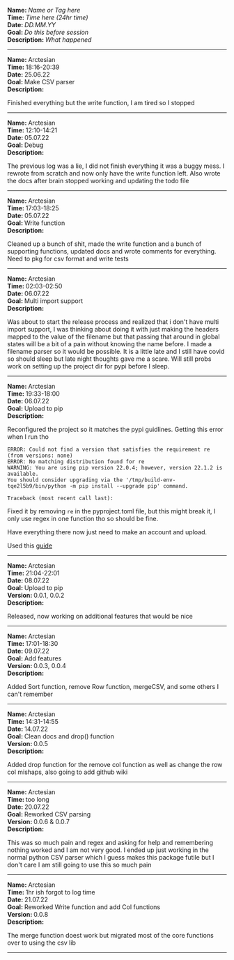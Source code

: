 <strong>Name: </strong><em>Name or Tag here</em>
<br>
<strong>Time: </strong> <em>Time here (24hr time)</em>
<br>
<strong>Date: </strong> <em>DD.MM.YY</em>
<br>
<strong>Goal: </strong> <em>Do this before session </em>
<br>
<strong>Description: </strong> <em>What happened</em>

<hr>

<strong>Name: </strong>Arctesian
<br>
<strong>Time: </strong>18:16-20:39
<br>
<strong>Date: </strong> 25.06.22
<br>
<strong>Goal: </strong> Make CSV parser
<br>
<strong>Description: </strong>

Finished everything but the write function, I am tired so I stopped

<hr>

<strong>Name: </strong>Arctesian
<br>
<strong>Time: </strong>12:10-14:21
<br>
<strong>Date: </strong> 05.07.22
<br>
<strong>Goal: </strong> Debug
<br>
<strong>Description: </strong>

The previous log was a lie, I did not finish everything it was a buggy mess. I rewrote from scratch and now only have the write function left. Also wrote the docs after brain stopped working and updating the todo file

<hr>

<strong>Name: </strong>Arctesian
<br>
<strong>Time: </strong>17:03-18:25
<br>
<strong>Date: </strong> 05.07.22
<br>
<strong>Goal: </strong> Write function
<br>
<strong>Description: </strong>

Cleaned up a bunch of shit, made the write function and a bunch of supporting functions, updated docs and wrote comments for everything. Need to pkg for csv format and write tests

<hr>

<strong>Name: </strong>Arctesian
<br>
<strong>Time: </strong>02:03-02:50
<br>
<strong>Date: </strong> 06.07.22
<br>
<strong>Goal: </strong> Multi import support
<br>
<strong>Description: </strong>

Was about to start the release process and realized that i don't have multi import support, I was thinking about doing it with just making the headers mapped to the value of the filename but that passing that around in global states will be a bit of a pain without knowing the name before. I made a filename parser so it would be possible. It is a little late and I still have covid so should sleep but late night thoughts gave me a scare. Will still probs work on setting up the project dir for pypi before I sleep.

<hr>

<strong>Name: </strong>Arctesian
<br>
<strong>Time: </strong>19:33-18:00
<br>
<strong>Date: </strong> 06.07.22
<br>
<strong>Goal: </strong> Upload to pip
<br>
<strong>Description: </strong>

Reconfigured the project so it matches the pypi guidlines. Getting this error when I run tho

```
ERROR: Could not find a version that satisfies the requirement re (from versions: none)
ERROR: No matching distribution found for re
WARNING: You are using pip version 22.0.4; however, version 22.1.2 is available.
You should consider upgrading via the '/tmp/build-env-tqe2l5b9/bin/python -m pip install --upgrade pip' command.

Traceback (most recent call last):
```

Fixed it by removing `re` in the pyproject.toml file, but this might break it, I only use regex in one function tho so should be fine.

Have everything there now just need to make an account and upload.

Used this [guide](https://www.youtube.com/watch?v=v4bkJef4W94)

<hr>

<strong>Name: </strong>Arctesian
<br>
<strong>Time: </strong>21:04-22:01
<br>
<strong>Date: </strong> 08.07.22
<br>
<strong>Goal: </strong> Upload to pip
<br>
<strong>Version: </strong> 0.0.1, 0.0.2
<br>
<strong>Description: </strong>

Released, now working on additional features that would be nice

<hr>

<strong>Name: </strong>Arctesian
<br>
<strong>Time: </strong>17:01-18:30
<br>
<strong>Date: </strong> 09.07.22
<br>
<strong>Goal: </strong> Add features
<br>
<strong>Version: </strong> 0.0.3, 0.0.4
<br>
<strong>Description: </strong>

Added Sort function, remove Row function, mergeCSV, and some others I can't remember

<hr>

<strong>Name: </strong>Arctesian
<br>
<strong>Time: </strong>14:31-14:55
<br>
<strong>Date: </strong> 14.07.22
<br>
<strong>Goal: </strong> Clean docs and drop() function
<br>
<strong>Version: </strong> 0.0.5
<br>
<strong>Description: </strong>

Added drop function for the remove col function as well as change the row col mishaps, also going to add github wiki

<hr>

<strong>Name: </strong>Arctesian
<br>
<strong>Time: </strong> too long
<br>
<strong>Date: </strong> 20.07.22
<br>
<strong>Goal: </strong> Reworked CSV parsing
<br>
<strong>Version: </strong> 0.0.6 & 0.0.7
<br>
<strong>Description: </strong>

This was so much pain and regex and asking for help and remembering nothing worked and I am not very good. I ended up just working in the normal python CSV parser which I guess makes this package futile but I don't care I am still going to use this so much pain

<hr>

<strong>Name: </strong>Arctesian
<br>
<strong>Time: </strong> 1hr ish forgot to log time
<br>
<strong>Date: </strong> 21.07.22
<br>
<strong>Goal: </strong> Reworked Write function and add Col functions
<br>
<strong>Version: </strong> 0.0.8
<br>
<strong>Description: </strong>

The merge function doest work but migrated most of the core functions over to using the csv lib
<hr>
